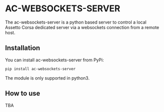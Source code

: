 # AC-WEBSOCKETS-SERVER

The ac-websockets-server is a python based server to control a local Assetto Corsa dedicated server via a websockets connection from a remote host.

## Installation

You can install ac-websockets-server from PyPi:

```
pip install ac-websockets-server
```

The module is only supported in python3.

## How to use

TBA
